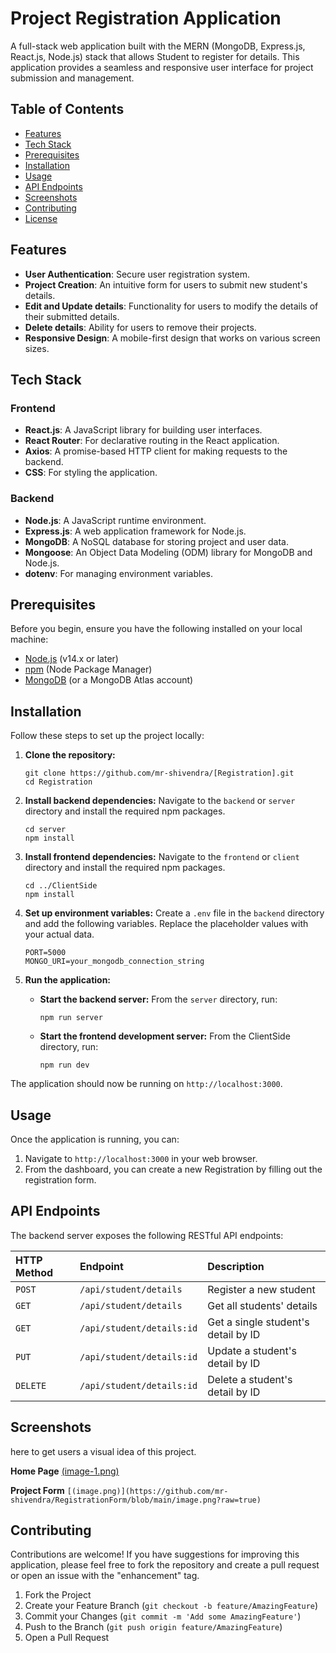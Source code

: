 
# Project Registration Application

A full-stack web application built with the MERN (MongoDB, Express.js, React.js, Node.js) stack that allows Student to register for details. This application provides a seamless and responsive user interface for project submission and management.

## Table of Contents

- [Features](#features)
- [Tech Stack](#tech-stack)
- [Prerequisites](#prerequisites)
- [Installation](#installation)
- [Usage](#usage)
- [API Endpoints](#api-endpoints)
- [Screenshots](#screenshots)
- [Contributing](#contributing)
- [License](#license)

## Features

-   **User Authentication**: Secure user registration system.
-   **Project Creation**: An intuitive form for users to submit new student's details.
-   **Edit and Update details**: Functionality for users to modify the details of their submitted details.
-   **Delete details**: Ability for users to remove their projects.
-   **Responsive Design**: A mobile-first design that works on various screen sizes.

## Tech Stack

### Frontend

-   **React.js**: A JavaScript library for building user interfaces.
-   **React Router**: For declarative routing in the React application.
-   **Axios**: A promise-based HTTP client for making requests to the backend.
-   **CSS**: For styling the application.

### Backend

-   **Node.js**: A JavaScript runtime environment.
-   **Express.js**: A web application framework for Node.js.
-   **MongoDB**: A NoSQL database for storing project and user data.
-   **Mongoose**: An Object Data Modeling (ODM) library for MongoDB and Node.js.
-   **dotenv**: For managing environment variables.

## Prerequisites

Before you begin, ensure you have the following installed on your local machine:

-   [Node.js](https://nodejs.org/en/) (v14.x or later)
-   [npm](https://www.npmjs.com/) (Node Package Manager)
-   [MongoDB](https://www.mongodb.com/try/download/community) (or a MongoDB Atlas account)

## Installation

Follow these steps to set up the project locally:

1.  **Clone the repository:**
    ```
    git clone https://github.com/mr-shivendra/[Registration].git
    cd Registration
    ```

2.  **Install backend dependencies:**
    Navigate to the `backend` or `server` directory and install the required npm packages.
    ```
    cd server
    npm install
    ```

3.  **Install frontend dependencies:**
    Navigate to the `frontend` or `client` directory and install the required npm packages.
    ```
    cd ../ClientSide
    npm install
    ```

4.  **Set up environment variables:**
    Create a `.env` file in the `backend` directory and add the following variables. Replace the placeholder values with your actual data.
    ```
    PORT=5000
    MONGO_URI=your_mongodb_connection_string
    ```

5.  **Run the application:**
    -   **Start the backend server:** From the `server` directory, run:
        ```
        npm run server
        ```
    -   **Start the frontend development server:** From the ClientSide directory, run:
        ```
        npm run dev
        ```

The application should now be running on `http://localhost:3000`.

## Usage

Once the application is running, you can:
1.  Navigate to `http://localhost:3000` in your web browser.
2.  From the dashboard, you can create a new Registration by filling out the registration form.

## API Endpoints

The backend server exposes the following RESTful API endpoints:

| HTTP Method | Endpoint            | Description                  |
| :---------- | :------------------ | :--------------------------- |
| `POST`      | `/api/student/details` | Register a new student      |
| `GET`       | `/api/student/details`       | Get all students' details             |
| `GET`       | `/api/student/details:id`   | Get a single student's detail by ID   |
| `PUT`       | `/api/student/details:id`   | Update a student's detail by ID       |
| `DELETE`    | `/api/student/details:id`   | Delete a student's detail by ID       |

## Screenshots

 here to get users a visual idea of this project.

**Home Page**
[(image-1.png)](https://github.com/mr-shivendra/RegistrationForm/blob/main/image-1.png?raw=true)

**Project Form**
`[(image.png)](https://github.com/mr-shivendra/RegistrationForm/blob/main/image.png?raw=true)`

## Contributing

Contributions are welcome! If you have suggestions for improving this application, please feel free to fork the repository and create a pull request or open an issue with the "enhancement" tag.

1.  Fork the Project
2.  Create your Feature Branch (`git checkout -b feature/AmazingFeature`)
3.  Commit your Changes (`git commit -m 'Add some AmazingFeature'`)
4.  Push to the Branch (`git push origin feature/AmazingFeature`)
5.  Open a Pull Request

